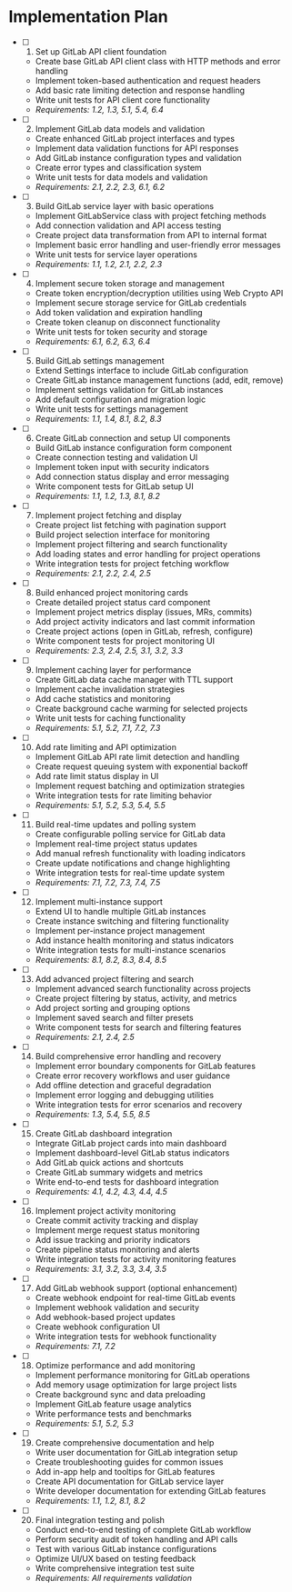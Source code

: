 # Implementation Plan

- [ ] 1. Set up GitLab API client foundation
  - Create base GitLab API client class with HTTP methods and error handling
  - Implement token-based authentication and request headers
  - Add basic rate limiting detection and response handling
  - Write unit tests for API client core functionality
  - _Requirements: 1.2, 1.3, 5.1, 5.4, 6.4_

- [ ] 2. Implement GitLab data models and validation
  - Create enhanced GitLab project interfaces and types
  - Implement data validation functions for API responses
  - Add GitLab instance configuration types and validation
  - Create error types and classification system
  - Write unit tests for data models and validation
  - _Requirements: 2.1, 2.2, 2.3, 6.1, 6.2_

- [ ] 3. Build GitLab service layer with basic operations
  - Implement GitLabService class with project fetching methods
  - Add connection validation and API access testing
  - Create project data transformation from API to internal format
  - Implement basic error handling and user-friendly error messages
  - Write unit tests for service layer operations
  - _Requirements: 1.1, 1.2, 2.1, 2.2, 2.3_

- [ ] 4. Implement secure token storage and management
  - Create token encryption/decryption utilities using Web Crypto API
  - Implement secure storage service for GitLab credentials
  - Add token validation and expiration handling
  - Create token cleanup on disconnect functionality
  - Write unit tests for token security and storage
  - _Requirements: 6.1, 6.2, 6.3, 6.4_

- [ ] 5. Build GitLab settings management
  - Extend Settings interface to include GitLab configuration
  - Create GitLab instance management functions (add, edit, remove)
  - Implement settings validation for GitLab instances
  - Add default configuration and migration logic
  - Write unit tests for settings management
  - _Requirements: 1.1, 1.4, 8.1, 8.2, 8.3_

- [ ] 6. Create GitLab connection and setup UI components
  - Build GitLab instance configuration form component
  - Create connection testing and validation UI
  - Implement token input with security indicators
  - Add connection status display and error messaging
  - Write component tests for GitLab setup UI
  - _Requirements: 1.1, 1.2, 1.3, 8.1, 8.2_

- [ ] 7. Implement project fetching and display
  - Create project list fetching with pagination support
  - Build project selection interface for monitoring
  - Implement project filtering and search functionality
  - Add loading states and error handling for project operations
  - Write integration tests for project fetching workflow
  - _Requirements: 2.1, 2.2, 2.4, 2.5_

- [ ] 8. Build enhanced project monitoring cards
  - Create detailed project status card component
  - Implement project metrics display (issues, MRs, commits)
  - Add project activity indicators and last commit information
  - Create project actions (open in GitLab, refresh, configure)
  - Write component tests for project monitoring UI
  - _Requirements: 2.3, 2.4, 2.5, 3.1, 3.2, 3.3_

- [ ] 9. Implement caching layer for performance
  - Create GitLab data cache manager with TTL support
  - Implement cache invalidation strategies
  - Add cache statistics and monitoring
  - Create background cache warming for selected projects
  - Write unit tests for caching functionality
  - _Requirements: 5.1, 5.2, 7.1, 7.2, 7.3_

- [ ] 10. Add rate limiting and API optimization
  - Implement GitLab API rate limit detection and handling
  - Create request queuing system with exponential backoff
  - Add rate limit status display in UI
  - Implement request batching and optimization strategies
  - Write integration tests for rate limiting behavior
  - _Requirements: 5.1, 5.2, 5.3, 5.4, 5.5_

- [ ] 11. Build real-time updates and polling system
  - Create configurable polling service for GitLab data
  - Implement real-time project status updates
  - Add manual refresh functionality with loading indicators
  - Create update notifications and change highlighting
  - Write integration tests for real-time update system
  - _Requirements: 7.1, 7.2, 7.3, 7.4, 7.5_

- [ ] 12. Implement multi-instance support
  - Extend UI to handle multiple GitLab instances
  - Create instance switching and filtering functionality
  - Implement per-instance project management
  - Add instance health monitoring and status indicators
  - Write integration tests for multi-instance scenarios
  - _Requirements: 8.1, 8.2, 8.3, 8.4, 8.5_

- [ ] 13. Add advanced project filtering and search
  - Implement advanced search functionality across projects
  - Create project filtering by status, activity, and metrics
  - Add project sorting and grouping options
  - Implement saved search and filter presets
  - Write component tests for search and filtering features
  - _Requirements: 2.1, 2.4, 2.5_

- [ ] 14. Build comprehensive error handling and recovery
  - Implement error boundary components for GitLab features
  - Create error recovery workflows and user guidance
  - Add offline detection and graceful degradation
  - Implement error logging and debugging utilities
  - Write integration tests for error scenarios and recovery
  - _Requirements: 1.3, 5.4, 5.5, 8.5_

- [ ] 15. Create GitLab dashboard integration
  - Integrate GitLab project cards into main dashboard
  - Implement dashboard-level GitLab status indicators
  - Add GitLab quick actions and shortcuts
  - Create GitLab summary widgets and metrics
  - Write end-to-end tests for dashboard integration
  - _Requirements: 4.1, 4.2, 4.3, 4.4, 4.5_

- [ ] 16. Implement project activity monitoring
  - Create commit activity tracking and display
  - Implement merge request status monitoring
  - Add issue tracking and priority indicators
  - Create pipeline status monitoring and alerts
  - Write integration tests for activity monitoring features
  - _Requirements: 3.1, 3.2, 3.3, 3.4, 3.5_

- [ ] 17. Add GitLab webhook support (optional enhancement)
  - Create webhook endpoint for real-time GitLab events
  - Implement webhook validation and security
  - Add webhook-based project updates
  - Create webhook configuration UI
  - Write integration tests for webhook functionality
  - _Requirements: 7.1, 7.2_

- [ ] 18. Optimize performance and add monitoring
  - Implement performance monitoring for GitLab operations
  - Add memory usage optimization for large project lists
  - Create background sync and data preloading
  - Implement GitLab feature usage analytics
  - Write performance tests and benchmarks
  - _Requirements: 5.1, 5.2, 5.3_

- [ ] 19. Create comprehensive documentation and help
  - Write user documentation for GitLab integration setup
  - Create troubleshooting guides for common issues
  - Add in-app help and tooltips for GitLab features
  - Create API documentation for GitLab service layer
  - Write developer documentation for extending GitLab features
  - _Requirements: 1.1, 1.2, 8.1, 8.2_

- [ ] 20. Final integration testing and polish
  - Conduct end-to-end testing of complete GitLab workflow
  - Perform security audit of token handling and API calls
  - Test with various GitLab instance configurations
  - Optimize UI/UX based on testing feedback
  - Write comprehensive integration test suite
  - _Requirements: All requirements validation_
